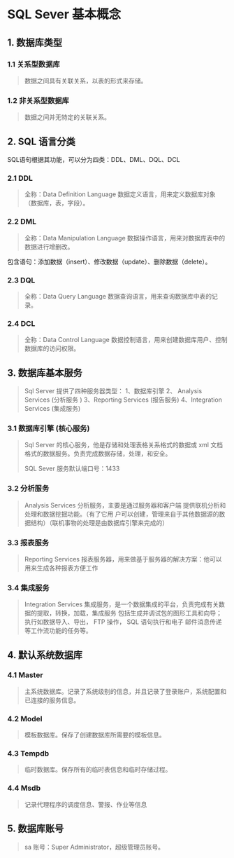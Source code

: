# SQL Sever 基本概念

## 1. 数据库类型

### 1.1 关系型数据库

> 数据之间具有关联关系，以表的形式来存储。

### 1.2 非关系型数据库

> 数据之间并无特定的关联关系。

## 2. SQL 语言分类

SQL语句根据其功能，可以分为四类：DDL、DML、DQL、DCL

### 2.1 DDL

> 全称：Data Definition Language 数据定义语言，用来定义数据库对象（数据库，表，字段）。

### 2.2 DML

> 全称：Data Manipulation Language 数据操作语言，用来对数据库表中的数据进行增删改。

包含语句：添加数据（insert）、修改数据（update）、删除数据（delete）。

### 2.3 DQL

> 全称：Data Query Language 数据查询语言，用来查询数据库中表的记录。

### 2.4 DCL

> 全称：Data Control Language 数据控制语言，用来创建数据库用户、控制数据库的访问权限。

## 3. 数据库基本服务

> Sql Server 提供了四种服务器类型： 1、数据库引擎 2、 Analysis Services (分析服务 ) 3、Reporting Services (报告服务) 4、Integration Services (集成服务) 

### 3.1 数据库引擎 (核心服务)

> Sql Server 的核心服务，他是存储和处理表格关系格式的数据或 xml 文档格式的数据服务。负责完成数据存储，处理，和安全。 
>
> SQL Sever 服务默认端口号：1433

### 3.2 分析服务 

> Analysis Services 分析服务，主要是通过服务器和客户端 提供联机分析和处理和数据挖掘功能。（有了它用 户可以创建，管理来自于其他数据源的数据结构）（联机事物的处理是由数据库引擎来完成的）

### 3.3 报表服务

> Reporting Services 报表服务器，用来做基于服务器的解决方案：他可以用来生成各种报表方便工作 

### 3.4 集成服务

> Integration Services 集成服务，是一个数据集成的平台，负责完成有关数据的提取，转换，加载，集成服务 包括生成并调试包的图形工具和向导；执行如数据导入、导出， FTP 操作， SQL 语句执行和电子 邮件消息传递等工作流功能的任务等。

## 4. 默认系统数据库

### 4.1 Master

> 主系统数据库。记录了系统级别的信息，并且记录了登录账户，系统配置和已连接的服务信息。 

### 4.2 Model

> 模板数据库。保存了创建数据库所需要的模板信息。

### 4.3 Tempdb

> 临时数据库。保存所有的临时表信息和临时存储过程。

### 4.4 Msdb

> 记录代理程序的调度信息、警报、作业等信息

## 5. 数据库账号

> sa 账号：Super Administrator，超级管理员账号。